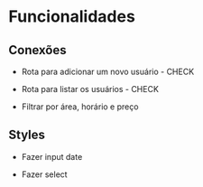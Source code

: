 # Funcionalidades

## Conexões

- Rota para adicionar um novo usuário - CHECK

- Rota para listar os usuários - CHECK

- Filtrar por área, horário e preço

## Styles

- Fazer input date

- Fazer select
